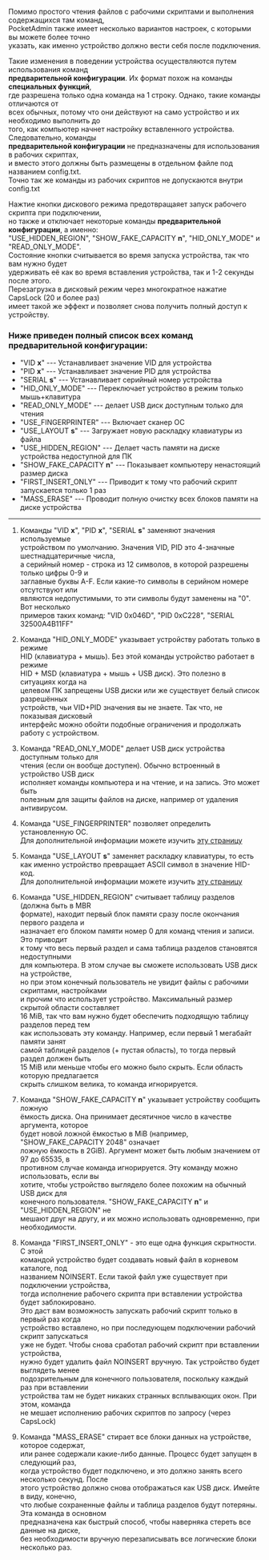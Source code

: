 Помимо простого чтения файлов с рабочими скриптами и выполнения содержащихся там команд,  
PocketAdmin также имеет несколько вариантов настроек, с которыми вы можете более точно  
указать, как именно устройство должно вести себя после подключения.  
  
Такие изменения в поведении устройства осуществляются путем использования команд  
**предварительной конфигурации**. Их формат похож на команды **специальных функций**,  
где разрешена только одна команда на 1 строку. Однако, такие команды отличаются от  
всех обычных, потому что они действуют на само устройство и их необходимо выполнить до  
того, как компьютер начнет настройку вставленного устройства. Следовательно, команды  
**предварительной конфигурации** не предназначены для использования в рабочих скриптах,  
и вместо этого должны быть размещены в отдельном файле под названием config.txt.  
Точно так же команды из рабочих скриптов не допускаются внутри config.txt  
  
Нажтие кнопки дискового режима предотвращаяет запуск рабочего скрипта при подключении,  
но также и отключает некоторые команды **предварительной конфигурации**, а именно:  
"USE_HIDDEN_REGION", "SHOW_FAKE_CAPACITY **n**", "HID_ONLY_MODE" и "READ_ONLY_MODE".  
Состояние кнопки считывается во время запуска устройства, так что вам нужно будет  
удерживать её как во время вставления устройства, так и 1-2 секунды после этого.  
Перезагрузка в дисковый режим через многократное нажатие CapsLock (20 и более раз)  
имеет такой же эффект и позволяет снова получить полный доступ к устройству.  
  
### Ниже приведен полный список всех команд предварительной конфигурации:  
  
* "VID **x**"  --- Устанавливает значение VID для устройства  
* "PID **x**"  --- Устанавливает значение PID для устройства  
* "SERIAL **s**" --- Устанавливает серийный номер устройства  
* "HID_ONLY_MODE" --- Переключает устройство в режим только мышь+клавитура  
* "READ_ONLY_MODE"   --- делает USB диск доступным только для чтения  
* "USE_FINGERPRINTER" --- Включает сканер ОС  
* "USE_LAYOUT **s**" --- Загружает новую раскладку клавиатуры из файла  
* "USE_HIDDEN_REGION" --- Делает часть памяти на диске устройства недоступной для ПК  
* "SHOW_FAKE_CAPACITY **n**" --- Показывает компьютеру ненастоящий размер диска  
* "FIRST_INSERT_ONLY" --- Приводит к тому что рабочий скрипт запускается только 1 раз  
* "MASS_ERASE" --- Проводит полную очистку всех блоков памяти на диске устройства  
  
---
  
1. Команды "VID **x**", "PID **x**", "SERIAL **s**" заменяют значения используемые  
устройством по умолчанию. Значения VID, PID это 4-значные шестнадцатеричные числа,  
а серийный номер - строка из 12 символов, в которой разрешены только цифры 0-9 и  
заглавные буквы A-F.  Если какие-то символы в серийном номере отсутствуют или  
являются недопустимыми, то эти символы будут заменены на "0". Вот несколько  
примеров таких команд: "VID 0x046D", "PID 0xC228", "SERIAL 32500A4B11FF"  
  
2. Команда "HID_ONLY_MODE" указывает устройству работать только в режиме  
HID (клавиатура + мышь). Без этой команды устройство работает в режиме  
HID + MSD (клавиатура + мышь + USB диск). Это полезно в ситуациях когда на  
целевом ПК запрещены USB диски или же существует белый список разрешённых  
устройств, чьи VID+PID значения вы не знаете. Так что, не показывая дисковый  
интерфейс можно обойти подобные ограничения и продолжать работу с устройством.  
  
3. Команда "READ_ONLY_MODE" делает USB диск устройства доступным только для  
чтения (если он вообще доступен). Обычно встроенный в устройство USB диск  
исполняет команды компьютера и на чтение, и на запись. Это может быть  
полезным для защиты файлов на диске, например от удаления антивирусом.  
  
4. Команда "USE_FINGERPRINTER" позволяет определить установленную ОС.  
Для дополнительной информации можете изучить [эту страницу](https://github.com/krakrukra/PocketAdmin/blob/master/extra/wiki/rus/fingerprinter.md)  
  
5. Команда "USE_LAYOUT **s**" заменяет раскладку клавиатуры, то есть  
как именно устройство превращает ASCII символ в значение HID-код.  
Для дополнительной информации можете изучить [эту страницу](https://github.com/krakrukra/PocketAdmin/blob/master/extra/wiki/rus/layouts.md)  
  
6. Команда "USE_HIDDEN_REGION" считывает таблицу разделов (должна быть в MBR  
формате), находит первый блок памяти сразу после окончания первого раздела и  
назначает его блоком памяти номер 0 для команд чтения и записи. Это приводит  
к тому что весь первый раздел и сама таблица разделов становятся недоступными  
для компьютера. В этом случае вы сможете использовать USB диск на устройстве,  
но при этом конечный пользователь не увидит файлы с рабочими скриптами, настройками  
и прочим что использует устройство. Максимальный размер скрытой области составляет  
16 MiB, так что вам нужно будет обеспечить подходящую таблицу разделов перед тем  
как использовать эту команду. Например, если первый 1 мегабайт памяти занят  
самой таблицей разделов (+ пустая область), то тогда первый раздел должен быть  
15 MiB или меньше чтобы его можно было скрыть. Если область которую предлагается  
скрыть слишком велика, то команда игнорируется.  
  
7. Команда "SHOW_FAKE_CAPACITY **n**" указывает устройству сообщить ложную  
ёмкость диска. Она принимает десятичное число в качестве аргумента, которое  
будет новой ложной ёмкостью в MiB (например, "SHOW_FAKE_CAPACITY 2048" означает  
ложную ёмкость в 2GiB). Аргумент может быть любым значением от 97 до 65535, в  
противном случае команда игнорируется. Эту команду можно использовать, если вы  
хотите, чтобы устройство выглядело более похожим на обычный USB диск для  
конечного пользователя. "SHOW_FAKE_CAPACITY **n**" и "USE_HIDDEN_REGION" не  
мешают друг на другу, и их можно использовать одновременно, при необходимости.  
  
8. Команда "FIRST_INSERT_ONLY" - это еще одна функция скрытности. С этой  
командой устройство будет создавать новый файл в корневом каталоге, под  
названием NOINSERT. Если такой файл уже существует при подключении устройства,  
тогда исполнение рабочего скрипта при вставлении устройства будет заблокировано.  
Это даст вам возможность запускать рабочий скрипт только в первый раз когда  
устройство вставлено, но при последующем подключении рабочий скрипт запускаться  
уже не будет. Чтобы снова сработал рабочий скрипт при вставлении устройства,  
нужно будет удалить файл NOINSERT вручную. Так устройство будет выглядеть менее  
подозрительным для конечного пользователя, поскольку каждый раз при вставлении  
устройства там не будет никаких странных всплывающих окон. При этом, команда  
не мешает исполнению рабочих скриптов по запросу (через CapsLock)  
  
9. Команда "MASS_ERASE" стирает все блоки данных на устройстве, которое содержат,  
или ранее содержали какие-либо данные. Процесс будет запущен в следующий раз,  
когда устройство будет подключено, и это должно занять всего несколько секунд. После  
этого устройство должно снова отображаться как USB диск. Имейте в виду, конечно,  
что любые сохраненные файлы и таблица разделов будут потеряны. Эта команда в основном  
предназначена как быстрый способ, чтобы наверняка стереть все данные на диске,  
без необходимости вручную перезаписывать все логические блоки несколько раз.  
  